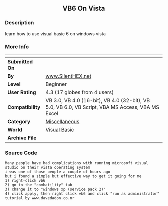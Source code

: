 ﻿<div align="center">

## VB6 On Vista


</div>

### Description

learn how to use visual basic 6 on windows vista
 
### More Info
 


<span>             |<span>
---                |---
**Submitted On**   |
**By**             |[www\.SilentHEX\.net](https://github.com/Planet-Source-Code/PSCIndex/blob/master/ByAuthor/www-silenthex-net.md)
**Level**          |Beginner
**User Rating**    |4.3 (17 globes from 4 users)
**Compatibility**  |VB 3\.0, VB 4\.0 \(16\-bit\), VB 4\.0 \(32\-bit\), VB 5\.0, VB 6\.0, VB Script, VBA MS Access, VBA MS Excel
**Category**       |[Miscellaneous](https://github.com/Planet-Source-Code/PSCIndex/blob/master/ByCategory/miscellaneous__1-1.md)
**World**          |[Visual Basic](https://github.com/Planet-Source-Code/PSCIndex/blob/master/ByWorld/visual-basic.md)
**Archive File**   |[](https://github.com/Planet-Source-Code/www-silenthex-net-vb6-on-vista__1-69111/archive/master.zip)





### Source Code

```
Many people have had complications with running microsoft visual studio on their vista operating system
i was one of those people a couple of hours ago
but i found a simple but effective way to get it going for me
1) right-click vb6
2) go to the "combatility" tab
3) change it to "windows xp (service pack 2)"
4) click apply, then right click vb6 and click "run as administrator"
tutorial by www.davedadon.co.nr
```

